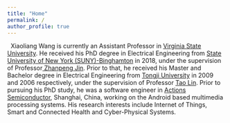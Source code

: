 ```yaml
---
title: "Home"
permalink: /
author_profile: true
---
```


&nbsp;&nbsp;Xiaoliang Wang is currently an Assistant Professor in <a href="http://www.vsu.edu/" target="_blank"> Virginia State University</a>. He received his PhD degree in Electrical Engineering from <a href="http://www.binghamton.edu/index.php" target="_blank">State University of New York (SUNY)-Binghamton</a> in 2018, under the supervision of Professor<a href="http://engineering.buffalo.edu/computer-science-engineering/people/faculty-directory/zhanpeng-jin.html" target="_blank"> Zhanpeng Jin</a>. Prior to that, he received his Master and Bachelor degree in Electrical Engineering from <a href="http://www.tongji.edu.cn" target="_blank"> Tongji University</a> in 2009 and 2006 respectively, under the supervision of Professor <a href="https://www.researchgate.net/profile/Tao_Lin57" target="_blank"> Tao Lin</a>.
Prior to pursuing his PhD study, he was a software engineer in <a href="http://www.actions-semi.com/en/index.aspx" target="_blank"> Actions Semiconductor</a>, Shanghai, China, working on the Android based multimedia processing systems. 
His research interests include Internet of Things, Smart and Connected Health and Cyber-Physical Systems.